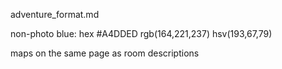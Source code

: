 adventure_format.md

non-photo blue:
hex #A4DDED
rgb(164,221,237)
hsv(193,67,79)


maps on the same page as room descriptions